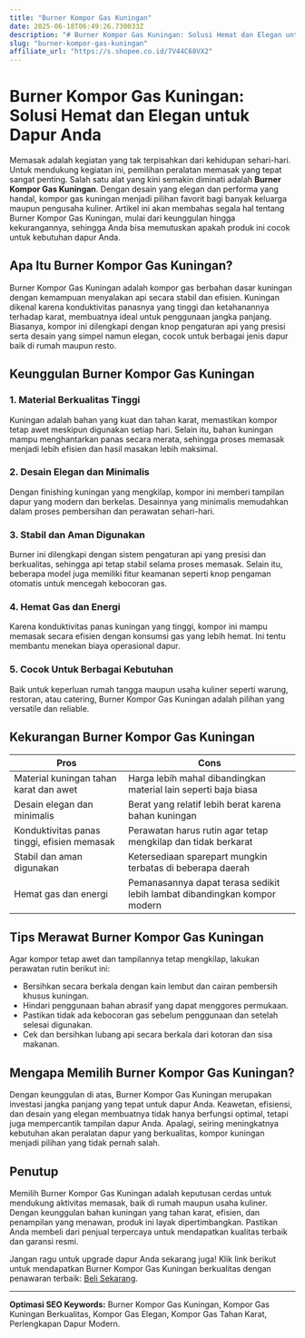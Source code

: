 ```yaml
---
title: "Burner Kompor Gas Kuningan"
date: 2025-06-18T06:49:26.730033Z
description: "# Burner Kompor Gas Kuningan: Solusi Hemat dan Elegan untuk Dapur Anda..."
slug: "burner-kompor-gas-kuningan"
affiliate_url: "https://s.shopee.co.id/7V44C68VX2"
---
```

# Burner Kompor Gas Kuningan: Solusi Hemat dan Elegan untuk Dapur Anda

Memasak adalah kegiatan yang tak terpisahkan dari kehidupan sehari-hari. Untuk mendukung kegiatan ini, pemilihan peralatan memasak yang tepat sangat penting. Salah satu alat yang kini semakin diminati adalah **Burner Kompor Gas Kuningan**. Dengan desain yang elegan dan performa yang handal, kompor gas kuningan menjadi pilihan favorit bagi banyak keluarga maupun pengusaha kuliner. Artikel ini akan membahas segala hal tentang Burner Kompor Gas Kuningan, mulai dari keunggulan hingga kekurangannya, sehingga Anda bisa memutuskan apakah produk ini cocok untuk kebutuhan dapur Anda.

## Apa Itu Burner Kompor Gas Kuningan?

Burner Kompor Gas Kuningan adalah kompor gas berbahan dasar kuningan dengan kemampuan menyalakan api secara stabil dan efisien. Kuningan dikenal karena konduktivitas panasnya yang tinggi dan ketahanannya terhadap karat, membuatnya ideal untuk penggunaan jangka panjang. Biasanya, kompor ini dilengkapi dengan knop pengaturan api yang presisi serta desain yang simpel namun elegan, cocok untuk berbagai jenis dapur baik di rumah maupun resto.

## Keunggulan Burner Kompor Gas Kuningan

### 1. Material Berkualitas Tinggi

Kuningan adalah bahan yang kuat dan tahan karat, memastikan kompor tetap awet meskipun digunakan setiap hari. Selain itu, bahan kuningan mampu menghantarkan panas secara merata, sehingga proses memasak menjadi lebih efisien dan hasil masakan lebih maksimal.

### 2. Desain Elegan dan Minimalis

Dengan finishing kuningan yang mengkilap, kompor ini memberi tampilan dapur yang modern dan berkelas. Desainnya yang minimalis memudahkan dalam proses pembersihan dan perawatan sehari-hari.

### 3. Stabil dan Aman Digunakan

Burner ini dilengkapi dengan sistem pengaturan api yang presisi dan berkualitas, sehingga api tetap stabil selama proses memasak. Selain itu, beberapa model juga memiliki fitur keamanan seperti knop pengaman otomatis untuk mencegah kebocoran gas.

### 4. Hemat Gas dan Energi

Karena konduktivitas panas kuningan yang tinggi, kompor ini mampu memasak secara efisien dengan konsumsi gas yang lebih hemat. Ini tentu membantu menekan biaya operasional dapur.

### 5. Cocok Untuk Berbagai Kebutuhan

Baik untuk keperluan rumah tangga maupun usaha kuliner seperti warung, restoran, atau catering, Burner Kompor Gas Kuningan adalah pilihan yang versatile dan reliable.

## Kekurangan Burner Kompor Gas Kuningan

| Pros | Cons |
|--------|--------|
| Material kuningan tahan karat dan awet | Harga lebih mahal dibandingkan material lain seperti baja biasa |
| Desain elegan dan minimalis | Berat yang relatif lebih berat karena bahan kuningan |
| Konduktivitas panas tinggi, efisien memasak | Perawatan harus rutin agar tetap mengkilap dan tidak berkarat |
| Stabil dan aman digunakan | Ketersediaan sparepart mungkin terbatas di beberapa daerah |
| Hemat gas dan energi | Pemanasannya dapat terasa sedikit lebih lambat dibandingkan kompor modern |

## Tips Merawat Burner Kompor Gas Kuningan

Agar kompor tetap awet dan tampilannya tetap mengkilap, lakukan perawatan rutin berikut ini:
- Bersihkan secara berkala dengan kain lembut dan cairan pembersih khusus kuningan.
- Hindari penggunaan bahan abrasif yang dapat menggores permukaan.
- Pastikan tidak ada kebocoran gas sebelum penggunaan dan setelah selesai digunakan.
- Cek dan bersihkan lubang api secara berkala dari kotoran dan sisa makanan.

## Mengapa Memilih Burner Kompor Gas Kuningan?

Dengan keunggulan di atas, Burner Kompor Gas Kuningan merupakan investasi jangka panjang yang tepat untuk dapur Anda. Keawetan, efisiensi, dan desain yang elegan membuatnya tidak hanya berfungsi optimal, tetapi juga mempercantik tampilan dapur Anda. Apalagi, seiring meningkatnya kebutuhan akan peralatan dapur yang berkualitas, kompor kuningan menjadi pilihan yang tidak pernah salah.

## Penutup

Memilih Burner Kompor Gas Kuningan adalah keputusan cerdas untuk mendukung aktivitas memasak, baik di rumah maupun usaha kuliner. Dengan keunggulan bahan kuningan yang tahan karat, efisien, dan penampilan yang menawan, produk ini layak dipertimbangkan. Pastikan Anda membeli dari penjual terpercaya untuk mendapatkan kualitas terbaik dan garansi resmi.

Jangan ragu untuk upgrade dapur Anda sekarang juga! Klik link berikut untuk mendapatkan Burner Kompor Gas Kuningan berkualitas dengan penawaran terbaik: [Beli Sekarang](https://s.shopee.co.id/7V44C68VX2).

---

**Optimasi SEO Keywords:** Burner Kompor Gas Kuningan, Kompor Gas Kuningan Berkualitas, Kompor Gas Elegan, Kompor Gas Tahan Karat, Perlengkapan Dapur Modern.